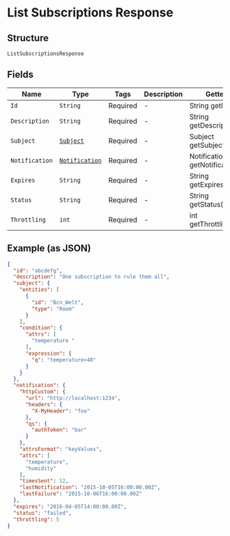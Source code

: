 
# List Subscriptions Response

## Structure

`ListSubscriptionsResponse`

## Fields

| Name | Type | Tags | Description | Getter | Setter |
|  --- | --- | --- | --- | --- | --- |
| `Id` | `String` | Required | - | String getId() | setId(String id) |
| `Description` | `String` | Required | - | String getDescription() | setDescription(String description) |
| `Subject` | [`Subject`](../../doc/models/subject.md) | Required | - | Subject getSubject() | setSubject(Subject subject) |
| `Notification` | [`Notification`](../../doc/models/notification.md) | Required | - | Notification getNotification() | setNotification(Notification notification) |
| `Expires` | `String` | Required | - | String getExpires() | setExpires(String expires) |
| `Status` | `String` | Required | - | String getStatus() | setStatus(String status) |
| `Throttling` | `int` | Required | - | int getThrottling() | setThrottling(int throttling) |

## Example (as JSON)

```json
{
  "id": "abcdefg",
  "description": "One subscription to rule them all",
  "subject": {
    "entities": [
      {
        "id": "Bcn_Welt",
        "type": "Room"
      }
    ],
    "condition": {
      "attrs": [
        "temperature "
      ],
      "expression": {
        "q": "temperature>40"
      }
    }
  },
  "notification": {
    "httpCustom": {
      "url": "http://localhost:1234",
      "headers": {
        "X-MyHeader": "foo"
      },
      "qs": {
        "authToken": "bar"
      }
    },
    "attrsFormat": "keyValues",
    "attrs": [
      "temperature",
      "humidity"
    ],
    "timesSent": 12,
    "lastNotification": "2015-10-05T16:00:00.00Z",
    "lastFailure": "2015-10-06T16:00:00.00Z"
  },
  "expires": "2016-04-05T14:00:00.00Z",
  "status": "failed",
  "throttling": 5
}
```

